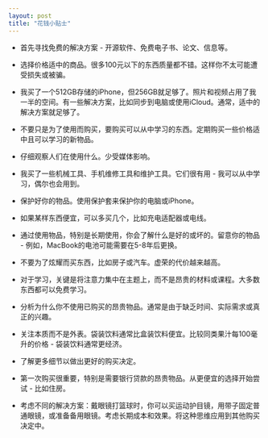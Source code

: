 ```yaml
---
layout: post
title: "花钱小贴士"
---
```


* 首先寻找免费的解决方案 - 开源软件、免费电子书、论文、信息等。

* 选择价格适中的商品。很多100元以下的东西质量都不错。这样你不太可能遭受损失或被骗。

* 我买了一个512GB存储的iPhone，但256GB就足够了。照片和视频占用了我一半的空间。有一些解决方案，比如同步到电脑或使用iCloud。通常，适中的解决方案就足够了。

* 不要只是为了使用而购买，要购买可以从中学习的东西。定期购买一些价格适中且可以学习的新物品。

* 仔细观察人们在使用什么。少受媒体影响。

* 我买了一些机械工具、手机维修工具和维护工具。它们很有用 - 我可以从中学习，偶尔也会用到。

* 保护好你的物品。使用保护套来保护你的电脑或iPhone。

* 如果某样东西便宜，可以多买几个，比如充电适配器或电线。

* 通过使用物品，特别是长期使用，你会了解什么是好的或坏的。留意你的物品 - 例如，MacBook的电池可能需要在5-8年后更换。

* 不要为了炫耀而买东西，比如房子或汽车。虚荣的代价越来越高。

* 对于学习，关键是将注意力集中在主题上，而不是昂贵的材料或课程。大多数东西都可以免费学习。

* 分析为什么你不使用已购买的昂贵物品。通常是由于缺乏时间、实际需求或真正的兴趣。

* 关注本质而不是外表。袋装饮料通常比盒装饮料便宜。比较同类果汁每100毫升的价格 - 袋装饮料通常更经济。

* 了解更多细节以做出更好的购买决定。

* 第一次购买很重要，特别是需要银行贷款的昂贵物品。从更便宜的选择开始尝试 - 比如住房。

* 考虑不同的解决方案：戴眼镜打篮球时，你可以买运动护目镜，用带子固定普通眼镜，或准备备用眼镜。考虑长期成本和效果。将这种思维应用到其他购买决定中。

